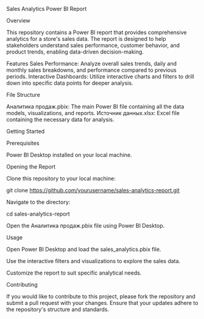 Sales Analytics Power BI Report

Overview

This repository contains a Power BI report that provides comprehensive analytics for a store's sales data. The report is designed to help stakeholders understand sales performance, customer behavior, and product trends, enabling data-driven decision-making.

Features
Sales Performance: Analyze overall sales trends, daily and monthly sales breakdowns, and performance compared to previous periods.
Interactive Dashboards: Utilize interactive charts and filters to drill down into specific data points for deeper analysis.

File Structure

Аналитика продаж.pbix: The main Power BI file containing all the data models, visualizations, and reports.
Источник данных.xlsx: Excel file containing the necessary data for analysis.

Getting Started

Prerequisites

Power BI Desktop installed on your local machine.

Opening the Report

Clone this repository to your local machine:

git clone https://github.com/yourusername/sales-analytics-report.git

Navigate to the directory:

cd sales-analytics-report

Open the Аналитика продаж.pbix file using Power BI Desktop.

Usage

Open Power BI Desktop and load the sales_analytics.pbix file.

Use the interactive filters and visualizations to explore the sales data.

Customize the report to suit specific analytical needs.

Contributing

If you would like to contribute to this project, please fork the repository and submit a pull request with your changes. Ensure that your updates adhere to the repository's structure and standards.
